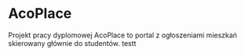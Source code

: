 # AcoPlace
Projekt pracy dyplomowej AcoPlace to portal z ogłoszeniami mieszkań skierowany głównie do studentów.
testt
